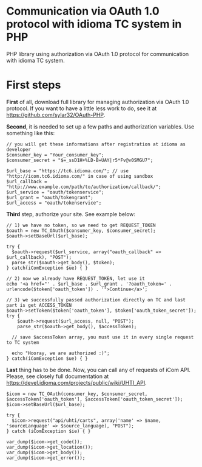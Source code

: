 Communication via OAuth 1.0 protocol with idioma TC system in PHP
=================================================================

PHP library using authorization via OAuth 1.0 protocol for communication with idioma TC system.

First steps
===========

**First** of all, download full library for managing authorization via OAuth 1.0 protocol. If you want to have a little less work to do, see it at https://github.com/sylar32/OAuth-PHP.

**Second**, it is needed to set up a few paths and authorization variables. Use something like this:

    // you will get these informations after registration at idioma as developer
    $consumer_key = "Your_consumer_key";
    $consumer_secret = "$=_ssD1H+%LD-B=UAY|r5*Fv@v0SMGU7";
    
    $url_base = "https://tc6.idioma.com/"; // use "http://icom.tc6.idioma.com/" in case of using sandbox
    $url_callback = "http://www.example.com/path/to/authorization/callback/";
    $url_service = "oauth/tokenservice";
    $url_grant = "oauth/tokengrant";
    $url_access = "oauth/tokenservice";

**Third** step, authorize your site. See example below:

    // 1) we have no token, so we need to get REQUEST_TOKEN
    $oauth = new TC_OAuth($consumer_key, $consumer_secret);
    $oauth->setBaseUrl($url_base);
    
    try {
      $oauth->request($url_service, array("oauth_callback" => $url_callback), "POST");
      parse_str($oauth->get_body(), $token);
    } catch(iComException $ue) { }
    
    // 2) now we already have REQUEST_TOKEN, let use it
    echo '<a href="' . $url_base . $url_grant . '?oauth_token=' . urlencode($token['oauth_token']) . '">Continue</a>';
    
    // 3) we successfully passed authorization directly on TC and last part is get ACCESS_TOKEN
    $oauth->setToken($token['oauth_token'], $token['oauth_token_secret']);
  	try {
  		$oauth->request($url_access, null, "POST");
  		parse_str($oauth->get_body(), $accessToken);
  		
      // save $accessToken array, you must use it in every single request to TC system
      
      echo "Hooray, we are authorized :)";
  	} catch(iComException $ue) { }

**Last** thing has to be done. Now, you can call any of requests of iCom API. Please, see closely full documentation at https://devel.idioma.com/projects/public/wiki/UHTI_API.

    $icom = new TC_OAuth(consumer_key, $consumer_secret, $accessToken['oauth_token'], $accessToken['oauth_token_secret']);
    $icom->setBaseUrl($url_base);
    
    try {
      $icom->request("api/uhti/carts", array('name' => $name, 'sourceLanguage' => $source_language), "POST");
    } catch (iComException $ie) { }
    
    var_dump($icom->get_code());
    var_dump($icom->get_location());
    var_dump($icom->get_body());
    var_dump($icom->get_error());
